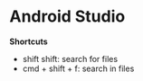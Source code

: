 # Android Studio







**Shortcuts**

- shift shift: search for files
- cmd + shift + f: search in files





